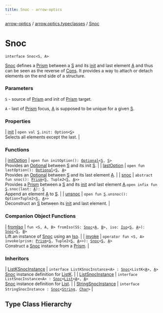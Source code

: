 ```yaml
---
title: Snoc - arrow-optics
---
```


[arrow-optics](../../index.html) / [arrow.optics.typeclasses](../index.html) / [Snoc](./index.html)

# Snoc

`interface Snoc<S, A>`



[Snoc](./index.html) defines a [Prism](../../arrow.optics/-prism.html) between a [S](index.html#S) and its [init](index.html#S) and last element [A](index.html#A) and thus can be seen as the reverse of [Cons](../-cons/index.html).
It provides a way to attach or detach elements on the end side of a structure.

### Parameters

`S` - source of [Prism](../../arrow.optics/-prism.html) and init of [Prism](../../arrow.optics/-prism.html) target.

`A` - last of [Prism](../../arrow.optics/-prism.html) focus, [A](index.html#A) is supposed to be unique for a given [S](index.html#S).

### Properties

| [init](init.html) | `open val `[`S`](index.html#S)`.init: Option<`[`S`](index.html#S)`>`<br>Selects all elements except the last. |

### Functions

| [initOption](init-option.html) | `open fun initOption(): `[`Optional`](../../arrow.optics/-optional.html)`<`[`S`](index.html#S)`, `[`S`](index.html#S)`>`<br>Provides an [Optional](../../arrow.optics/-optional.html) between [S](index.html#S) and its init [S](index.html#S). |
| [lastOption](last-option.html) | `open fun lastOption(): `[`Optional`](../../arrow.optics/-optional.html)`<`[`S`](index.html#S)`, `[`A`](index.html#A)`>`<br>Provides an [Optional](../../arrow.optics/-optional.html) between [S](index.html#S) and its last element [A](index.html#A). |
| [snoc](snoc.html) | `abstract fun snoc(): `[`Prism`](../../arrow.optics/-prism.html)`<`[`S`](index.html#S)`, Tuple2<`[`S`](index.html#S)`, `[`A`](index.html#A)`>>`<br>Provides a [Prism](../../arrow.optics/-prism.html) between a [S](index.html#S) and its [init](index.html#S) and last element [A](index.html#A).`open infix fun `[`S`](index.html#S)`.snoc(last: `[`A`](index.html#A)`): `[`S`](index.html#S)<br>Append an element [A](index.html#A) to [S](index.html#S). |
| [unsnoc](unsnoc.html) | `open fun `[`S`](index.html#S)`.unsnoc(): Option<Tuple2<`[`S`](index.html#S)`, `[`A`](index.html#A)`>>`<br>Deconstruct an [S](index.html#S) between its [init](init.html) and last element. |

### Companion Object Functions

| [fromIso](from-iso.html) | `fun <S, A, B> fromIso(SS: `[`Snoc`](./index.html)`<`[`A`](from-iso.html#A)`, `[`B`](from-iso.html#B)`>, iso: `[`Iso`](../../arrow.optics/-iso.html)`<`[`S`](from-iso.html#S)`, `[`A`](from-iso.html#A)`>): `[`Snoc`](./index.html)`<`[`S`](from-iso.html#S)`, `[`B`](from-iso.html#B)`>`<br>Lift an instance of [Snoc](./index.html) using an [Iso](../../arrow.optics/-iso.html). |
| [invoke](invoke.html) | `operator fun <S, A> invoke(prism: `[`Prism`](../../arrow.optics/-prism.html)`<`[`S`](invoke.html#S)`, Tuple2<`[`S`](invoke.html#S)`, `[`A`](invoke.html#A)`>>): `[`Snoc`](./index.html)`<`[`S`](invoke.html#S)`, `[`A`](invoke.html#A)`>`<br>Construct a [Snoc](./index.html) instance from a [Prism](../../arrow.optics/-prism.html). |

### Inheritors

| [ListKSnocInstance](../../arrow.optics.instances/-list-k-snoc-instance/index.html) | `interface ListKSnocInstance<A> : `[`Snoc`](./index.html)`<ListK<`[`A`](../../arrow.optics.instances/-list-k-snoc-instance/index.html#A)`>, `[`A`](../../arrow.optics.instances/-list-k-snoc-instance/index.html#A)`>`<br>[Snoc](./index.html) instance definition for [ListK](#). |
| [ListSnocInstance](../../arrow.optics.instances/-list-snoc-instance/index.html) | `interface ListSnocInstance<A> : `[`Snoc`](./index.html)`<`[`List`](https://kotlinlang.org/api/latest/jvm/stdlib/kotlin.collections/-list/index.html)`<`[`A`](../../arrow.optics.instances/-list-snoc-instance/index.html#A)`>, `[`A`](../../arrow.optics.instances/-list-snoc-instance/index.html#A)`>`<br>[Snoc](./index.html) instance definition for [List](https://kotlinlang.org/api/latest/jvm/stdlib/kotlin.collections/-list/index.html). |
| [StringSnocInstance](../../arrow.optics.instances/-string-snoc-instance/index.html) | `interface StringSnocInstance : `[`Snoc`](./index.html)`<`[`String`](https://kotlinlang.org/api/latest/jvm/stdlib/kotlin/-string/index.html)`, `[`Char`](https://kotlinlang.org/api/latest/jvm/stdlib/kotlin/-char/index.html)`>` |




## Type Class Hierarchy

<canvas id="arrow.optics.typeclasses-hierarchy-diagram"></canvas>
<script>
  drawNomNomlDiagram('arrow.optics.typeclasses-hierarchy-diagram', 'arrow.optics.typeclasses-diagram.nomnol')
</script>

